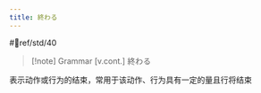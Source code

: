 ```yaml
---
title: 終わる
---
```

 #📖ref/std/40
> [!note] Grammar
> [v.cont.] 終わる

表示动作或行为的结束，常用于该动作、行为具有一定的量且行将结束  

